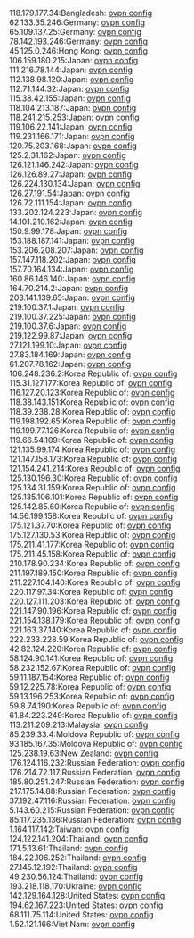 118.179.177.34:Bangladesh: [ovpn config](vpn/118_179_177_34.ovpn)  
62.133.35.246:Germany: [ovpn config](vpn/62_133_35_246.ovpn)  
65.109.137.25:Germany: [ovpn config](vpn/65_109_137_25.ovpn)  
78.142.193.246:Germany: [ovpn config](vpn/78_142_193_246.ovpn)  
45.125.0.246:Hong Kong: [ovpn config](vpn/45_125_0_246.ovpn)  
106.159.180.215:Japan: [ovpn config](vpn/106_159_180_215.ovpn)  
111.216.78.144:Japan: [ovpn config](vpn/111_216_78_144.ovpn)  
112.138.98.120:Japan: [ovpn config](vpn/112_138_98_120.ovpn)  
112.71.144.32:Japan: [ovpn config](vpn/112_71_144_32.ovpn)  
115.38.42.155:Japan: [ovpn config](vpn/115_38_42_155.ovpn)  
118.104.213.187:Japan: [ovpn config](vpn/118_104_213_187.ovpn)  
118.241.215.253:Japan: [ovpn config](vpn/118_241_215_253.ovpn)  
119.106.22.141:Japan: [ovpn config](vpn/119_106_22_141.ovpn)  
119.231.166.171:Japan: [ovpn config](vpn/119_231_166_171.ovpn)  
120.75.203.168:Japan: [ovpn config](vpn/120_75_203_168.ovpn)  
125.2.31.162:Japan: [ovpn config](vpn/125_2_31_162.ovpn)  
126.121.146.242:Japan: [ovpn config](vpn/126_121_146_242.ovpn)  
126.126.89.27:Japan: [ovpn config](vpn/126_126_89_27.ovpn)  
126.224.130.134:Japan: [ovpn config](vpn/126_224_130_134.ovpn)  
126.27.191.54:Japan: [ovpn config](vpn/126_27_191_54.ovpn)  
126.72.111.154:Japan: [ovpn config](vpn/126_72_111_154.ovpn)  
133.202.124.223:Japan: [ovpn config](vpn/133_202_124_223.ovpn)  
14.101.210.162:Japan: [ovpn config](vpn/14_101_210_162.ovpn)  
150.9.99.178:Japan: [ovpn config](vpn/150_9_99_178.ovpn)  
153.188.187.141:Japan: [ovpn config](vpn/153_188_187_141.ovpn)  
153.206.208.207:Japan: [ovpn config](vpn/153_206_208_207.ovpn)  
157.147.118.202:Japan: [ovpn config](vpn/157_147_118_202.ovpn)  
157.70.164.134:Japan: [ovpn config](vpn/157_70_164_134.ovpn)  
160.86.146.140:Japan: [ovpn config](vpn/160_86_146_140.ovpn)  
164.70.214.2:Japan: [ovpn config](vpn/164_70_214_2.ovpn)  
203.141.139.65:Japan: [ovpn config](vpn/203_141_139_65.ovpn)  
219.100.37.1:Japan: [ovpn config](vpn/219_100_37_1.ovpn)  
219.100.37.225:Japan: [ovpn config](vpn/219_100_37_225.ovpn)  
219.100.37.6:Japan: [ovpn config](vpn/219_100_37_6.ovpn)  
219.122.99.87:Japan: [ovpn config](vpn/219_122_99_87.ovpn)  
27.121.199.10:Japan: [ovpn config](vpn/27_121_199_10.ovpn)  
27.83.184.169:Japan: [ovpn config](vpn/27_83_184_169.ovpn)  
61.207.78.162:Japan: [ovpn config](vpn/61_207_78_162.ovpn)  
106.248.236.2:Korea Republic of: [ovpn config](vpn/106_248_236_2.ovpn)  
115.31.127.177:Korea Republic of: [ovpn config](vpn/115_31_127_177.ovpn)  
116.127.20.123:Korea Republic of: [ovpn config](vpn/116_127_20_123.ovpn)  
118.38.143.151:Korea Republic of: [ovpn config](vpn/118_38_143_151.ovpn)  
118.39.238.28:Korea Republic of: [ovpn config](vpn/118_39_238_28.ovpn)  
119.198.192.65:Korea Republic of: [ovpn config](vpn/119_198_192_65.ovpn)  
119.199.77.126:Korea Republic of: [ovpn config](vpn/119_199_77_126.ovpn)  
119.66.54.109:Korea Republic of: [ovpn config](vpn/119_66_54_109.ovpn)  
121.135.99.174:Korea Republic of: [ovpn config](vpn/121_135_99_174.ovpn)  
121.147.158.173:Korea Republic of: [ovpn config](vpn/121_147_158_173.ovpn)  
121.154.241.214:Korea Republic of: [ovpn config](vpn/121_154_241_214.ovpn)  
125.130.196.30:Korea Republic of: [ovpn config](vpn/125_130_196_30.ovpn)  
125.134.31.159:Korea Republic of: [ovpn config](vpn/125_134_31_159.ovpn)  
125.135.106.101:Korea Republic of: [ovpn config](vpn/125_135_106_101.ovpn)  
125.142.85.60:Korea Republic of: [ovpn config](vpn/125_142_85_60.ovpn)  
14.56.199.158:Korea Republic of: [ovpn config](vpn/14_56_199_158.ovpn)  
175.121.37.70:Korea Republic of: [ovpn config](vpn/175_121_37_70.ovpn)  
175.127.130.53:Korea Republic of: [ovpn config](vpn/175_127_130_53.ovpn)  
175.211.41.177:Korea Republic of: [ovpn config](vpn/175_211_41_177.ovpn)  
175.211.45.158:Korea Republic of: [ovpn config](vpn/175_211_45_158.ovpn)  
210.178.90.234:Korea Republic of: [ovpn config](vpn/210_178_90_234.ovpn)  
211.197.189.150:Korea Republic of: [ovpn config](vpn/211_197_189_150.ovpn)  
211.227.104.140:Korea Republic of: [ovpn config](vpn/211_227_104_140.ovpn)  
220.117.97.34:Korea Republic of: [ovpn config](vpn/220_117_97_34.ovpn)  
220.127.111.203:Korea Republic of: [ovpn config](vpn/220_127_111_203.ovpn)  
221.147.90.196:Korea Republic of: [ovpn config](vpn/221_147_90_196.ovpn)  
221.154.138.179:Korea Republic of: [ovpn config](vpn/221_154_138_179.ovpn)  
221.163.37.140:Korea Republic of: [ovpn config](vpn/221_163_37_140.ovpn)  
222.233.228.59:Korea Republic of: [ovpn config](vpn/222_233_228_59.ovpn)  
42.82.124.220:Korea Republic of: [ovpn config](vpn/42_82_124_220.ovpn)  
58.124.90.141:Korea Republic of: [ovpn config](vpn/58_124_90_141.ovpn)  
58.232.152.67:Korea Republic of: [ovpn config](vpn/58_232_152_67.ovpn)  
59.11.187.154:Korea Republic of: [ovpn config](vpn/59_11_187_154.ovpn)  
59.12.225.78:Korea Republic of: [ovpn config](vpn/59_12_225_78.ovpn)  
59.13.196.253:Korea Republic of: [ovpn config](vpn/59_13_196_253.ovpn)  
59.8.74.190:Korea Republic of: [ovpn config](vpn/59_8_74_190.ovpn)  
61.84.223.249:Korea Republic of: [ovpn config](vpn/61_84_223_249.ovpn)  
113.211.209.213:Malaysia: [ovpn config](vpn/113_211_209_213.ovpn)  
85.239.33.4:Moldova Republic of: [ovpn config](vpn/85_239_33_4.ovpn)  
93.185.167.35:Moldova Republic of: [ovpn config](vpn/93_185_167_35.ovpn)  
125.238.19.63:New Zealand: [ovpn config](vpn/125_238_19_63.ovpn)  
176.124.116.232:Russian Federation: [ovpn config](vpn/176_124_116_232.ovpn)  
176.214.72.117:Russian Federation: [ovpn config](vpn/176_214_72_117.ovpn)  
185.80.251.247:Russian Federation: [ovpn config](vpn/185_80_251_247.ovpn)  
217.175.14.88:Russian Federation: [ovpn config](vpn/217_175_14_88.ovpn)  
37.192.47.116:Russian Federation: [ovpn config](vpn/37_192_47_116.ovpn)  
5.143.60.215:Russian Federation: [ovpn config](vpn/5_143_60_215.ovpn)  
85.117.235.136:Russian Federation: [ovpn config](vpn/85_117_235_136.ovpn)  
1.164.117.142:Taiwan: [ovpn config](vpn/1_164_117_142.ovpn)  
124.122.141.204:Thailand: [ovpn config](vpn/124_122_141_204.ovpn)  
171.5.13.61:Thailand: [ovpn config](vpn/171_5_13_61.ovpn)  
184.22.106.252:Thailand: [ovpn config](vpn/184_22_106_252.ovpn)  
27.145.12.192:Thailand: [ovpn config](vpn/27_145_12_192.ovpn)  
49.230.56.124:Thailand: [ovpn config](vpn/49_230_56_124.ovpn)  
193.218.118.170:Ukraine: [ovpn config](vpn/193_218_118_170.ovpn)  
142.129.164.128:United States: [ovpn config](vpn/142_129_164_128.ovpn)  
194.62.167.223:United States: [ovpn config](vpn/194_62_167_223.ovpn)  
68.111.75.114:United States: [ovpn config](vpn/68_111_75_114.ovpn)  
1.52.121.166:Viet Nam: [ovpn config](vpn/1_52_121_166.ovpn)  

